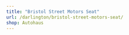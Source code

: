 ```yaml
---
title: "Bristol Street Motors Seat"
url: /darlington/bristol-street-motors-seat/
shop: Autohaus
---
```

